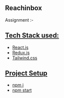 ## Reachinbox
Assignment :- 
<a href="https://drive.google.com/file/d/1J0U1FtU39oley8l00QygqGA0_2dSxh9r/view?usp=sharing" />
## Tech Stack used:
* React.js
* Redux.js
* Tailwind.css

## Project Setup
* npm i
* npm start

